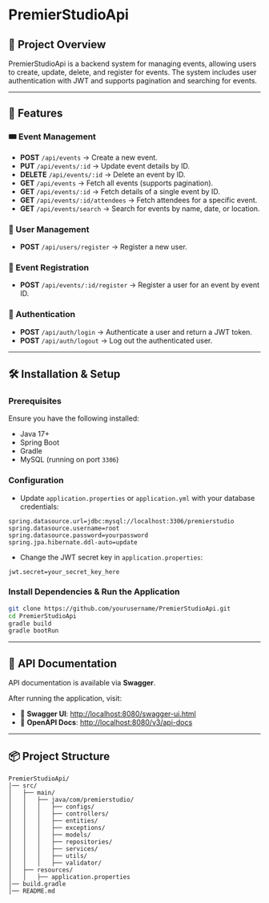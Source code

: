 # PremierStudioApi

## 📌 Project Overview
PremierStudioApi is a backend system for managing events, allowing users to create, update, delete, and register for events. The system includes user authentication with JWT and supports pagination and searching for events.

---

## 🚀 Features
### 🎟️ Event Management
- **POST** `/api/events` → Create a new event.
- **PUT** `/api/events/:id` → Update event details by ID.
- **DELETE** `/api/events/:id` → Delete an event by ID.
- **GET** `/api/events` → Fetch all events (supports pagination).
- **GET** `/api/events/:id` → Fetch details of a single event by ID.
- **GET** `/api/events/:id/attendees` → Fetch attendees for a specific event.
- **GET** `/api/events/search` → Search for events by name, date, or location.

### 👤 User Management
- **POST** `/api/users/register` → Register a new user.

### 📝 Event Registration
- **POST** `/api/events/:id/register` → Register a user for an event by event ID.

### 🔐 Authentication
- **POST** `/api/auth/login` → Authenticate a user and return a JWT token.
- **POST** `/api/auth/logout` → Log out the authenticated user.

---

## 🛠️ Installation & Setup

### Prerequisites
Ensure you have the following installed:
- Java 17+
- Spring Boot
- Gradle
- MySQL (running on port `3306`)

### Configuration
- Update `application.properties` or `application.yml` with your database credentials:
```properties
spring.datasource.url=jdbc:mysql://localhost:3306/premierstudio
spring.datasource.username=root
spring.datasource.password=yourpassword
spring.jpa.hibernate.ddl-auto=update
```
- Change the JWT secret key in `application.properties`:
```properties
jwt.secret=your_secret_key_here
```

### Install Dependencies & Run the Application
```sh
git clone https://github.com/yourusername/PremierStudioApi.git
cd PremierStudioApi
gradle build
gradle bootRun
```

---

## 📄 API Documentation
API documentation is available via **Swagger**.

After running the application, visit:
- 📌 **Swagger UI**: [http://localhost:8080/swagger-ui.html](http://localhost:8080/swagger-ui.html)
- 📌 **OpenAPI Docs**: [http://localhost:8080/v3/api-docs](http://localhost:8080/v3/api-docs)

---

## 📦 Project Structure
```
PremierStudioApi/
│── src/
│   ├── main/
│   │   ├── java/com/premierstudio/
│   │   │   ├── configs/
│   │   │   ├── controllers/
│   │   │   ├── entities/
│   │   │   ├── exceptions/
│   │   │   ├── models/
│   │   │   ├── repositories/
│   │   │   ├── services/
│   │   │   ├── utils/
│   │   │   ├── validator/
│   ├── resources/
│   │   ├── application.properties
│── build.gradle
│── README.md
```


